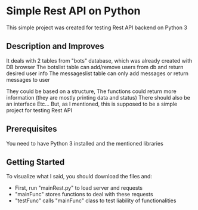 # Simple Rest API on Python

This simple project was created for testing Rest API backend on Python 3

## Description and Improves

It deals with 2 tables from "bots" database, which was already created with DB browser
The botslist table can add/remove users from db and return desired user info
The messageslist table can only add messages or return messages to user

They could be based on a structure,
The functions could return more information (they are mostly printing data and status)
There should also be an interface
Etc...
But, as I mentioned, this is supposed to be a simple project for testing Rest API

## Prerequisites

You need to have Python 3 installed and the mentioned libraries

## Getting Started

To visualize what I said, you should download the files and:

- First, run "mainRest.py" to load server and requests
- "mainFunc" stores functions to deal with these requests
- "testFunc" calls "mainFunc" class to test liability of functionalities